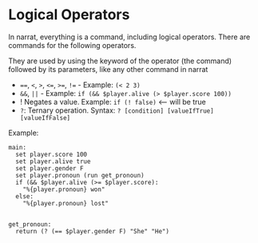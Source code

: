 # Logical Operators

In narrat, everything is a command, including logical operators. There are commands for the following operators.

They are used by using the keyword of the operator (the command) followed by its parameters, like any other command in narrat

* `==`, `<`, `>`, `<=`, `>=`, `!=` - Example: `(< 2 3)`
* `&&`, `||` - Example: `if (&& $player.alive (> $player.score 100))`
* ! Negates a value. Example: `if (! false)` <-- will be true
* `?`: Ternary operation. Syntax: `? [condition] [valueIfTrue] [valueIfFalse]`

Example:

```renpy
main:
  set player.score 100
  set player.alive true
  set player.gender F
  set player.pronoun (run get_pronoun)
  if (&& $player.alive (>= $player.score):
    "%{player.pronoun} won"
  else:
    "%{player.pronoun} lost"
    
  
get_pronoun:
  return (? (== $player.gender F) "She" "He")
```
